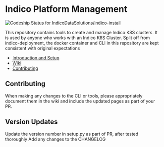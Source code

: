 # Indico Platform Management
[![Codeship Status for IndicoDataSolutions/indico-install](https://app.codeship.com/projects/52ec5580-2390-0138-f313-5e60cb46bbdf/status?branch=development)](https://app.codeship.com/projects/383042)

This repository contains tools to create and manage Indico K8S clusters. It is used by anyone who works with an Indico K8S Cluster.
Split off from indico-deployment, the docker container and CLI in this repository are kept consistent with original expectations

- [Introduction and Setup](https://github.com/IndicoDataSolutions/indico-deployment/wiki/Introduction-and-Setup)
- [Wiki](https://github.com/IndicoDataSolutions/indico-deployment/wiki)
- [Contributing](#contributing)


## Contributing
When making any changes to the CLI or tools, please appropriately document them in the wiki and include the updated pages as part of your PR.

## Version Updates
Update the version number in setup.py as part of PR, after tested thoroughly
Add any changes to the CHANGELOG
